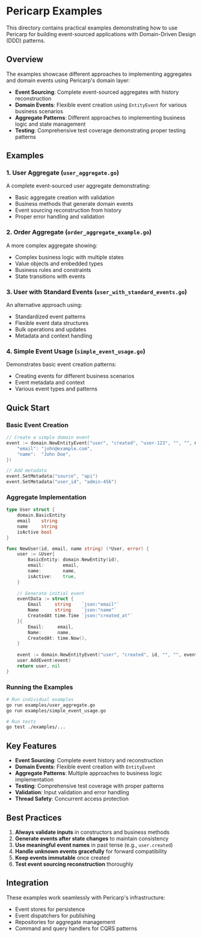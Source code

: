 # Pericarp Examples

This directory contains practical examples demonstrating how to use Pericarp for building event-sourced applications with Domain-Driven Design (DDD) patterns.

## Overview

The examples showcase different approaches to implementing aggregates and domain events using Pericarp's domain layer:

- **Event Sourcing**: Complete event-sourced aggregates with history reconstruction
- **Domain Events**: Flexible event creation using `EntityEvent` for various business scenarios
- **Aggregate Patterns**: Different approaches to implementing business logic and state management
- **Testing**: Comprehensive test coverage demonstrating proper testing patterns

## Examples

### 1. User Aggregate (`user_aggregate.go`)
A complete event-sourced user aggregate demonstrating:
- Basic aggregate creation with validation
- Business methods that generate domain events
- Event sourcing reconstruction from history
- Proper error handling and validation

### 2. Order Aggregate (`order_aggregate_example.go`)
A more complex aggregate showing:
- Complex business logic with multiple states
- Value objects and embedded types
- Business rules and constraints
- State transitions with events

### 3. User with Standard Events (`user_with_standard_events.go`)
An alternative approach using:
- Standardized event patterns
- Flexible event data structures
- Bulk operations and updates
- Metadata and context handling

### 4. Simple Event Usage (`simple_event_usage.go`)
Demonstrates basic event creation patterns:
- Creating events for different business scenarios
- Event metadata and context
- Various event types and patterns

## Quick Start

### Basic Event Creation

```go
// Create a simple domain event
event := domain.NewEntityEvent("user", "created", "user-123", "", "", map[string]interface{}{
    "email": "john@example.com",
    "name":  "John Doe",
})

// Add metadata
event.SetMetadata("source", "api")
event.SetMetadata("user_id", "admin-456")
```

### Aggregate Implementation

```go
type User struct {
    domain.BasicEntity
    email    string
    name     string
    isActive bool
}

func NewUser(id, email, name string) (*User, error) {
    user := &User{
        BasicEntity: domain.NewEntity(id),
        email:       email,
        name:        name,
        isActive:    true,
    }
    
    // Generate initial event
    eventData := struct {
        Email     string    `json:"email"`
        Name      string    `json:"name"`
        CreatedAt time.Time `json:"created_at"`
    }{
        Email:     email,
        Name:      name,
        CreatedAt: time.Now(),
    }
    
    event := domain.NewEntityEvent("user", "created", id, "", "", eventData)
    user.AddEvent(event)
    return user, nil
}
```

### Running the Examples

```bash
# Run individual examples
go run examples/user_aggregate.go
go run examples/simple_event_usage.go

# Run tests
go test ./examples/...
```

## Key Features

- **Event Sourcing**: Complete event history and reconstruction
- **Domain Events**: Flexible event creation with `EntityEvent`
- **Aggregate Patterns**: Multiple approaches to business logic implementation
- **Testing**: Comprehensive test coverage with proper patterns
- **Validation**: Input validation and error handling
- **Thread Safety**: Concurrent access protection

## Best Practices

1. **Always validate inputs** in constructors and business methods
2. **Generate events after state changes** to maintain consistency
3. **Use meaningful event names** in past tense (e.g., `user.created`)
4. **Handle unknown events gracefully** for forward compatibility
5. **Keep events immutable** once created
6. **Test event sourcing reconstruction** thoroughly

## Integration

These examples work seamlessly with Pericarp's infrastructure:
- Event stores for persistence
- Event dispatchers for publishing
- Repositories for aggregate management
- Command and query handlers for CQRS patterns